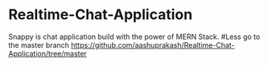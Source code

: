 # Realtime-Chat-Application
Snappy is chat application build with the power of MERN Stack.
#Less go to the master branch 
https://github.com/aashuprakash/Realtime-Chat-Application/tree/master
